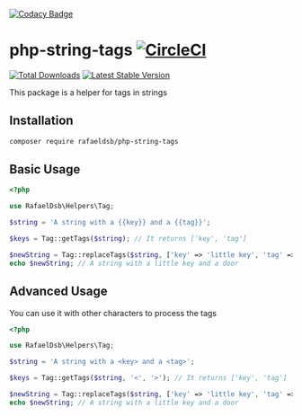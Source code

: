 [![Codacy Badge](https://api.codacy.com/project/badge/Grade/cc99b32fa0614b85a7d0707f79a873f2)](https://app.codacy.com/manual/Rafaeldsb/php-string-tags?utm_source=github.com&utm_medium=referral&utm_content=Rafaeldsb/php-string-tags&utm_campaign=Badge_Grade_Dashboard)
# php-string-tags [![CircleCI](https://circleci.com/gh/Rafaeldsb/php-string-tags.svg?style=svg)](https://circleci.com/gh/Rafaeldsb/php-string-tags)

[![Total Downloads](https://img.shields.io/packagist/dt/rafaeldsb/php-string-tags.svg)](https://packagist.org/packages/rafaeldsb/php-string-tags)
[![Latest Stable Version](https://img.shields.io/packagist/v/rafaeldsb/php-string-tags.svg)](https://packagist.org/packages/rafaeldsb/php-string-tags)

This package is a helper for tags in strings 

## Installation

```bash
composer require rafaeldsb/php-string-tags
```

## Basic Usage

```php
<?php

use RafaelDsb\Helpers\Tag;

$string = 'A string with a {{key}} and a {{tag}}';

$keys = Tag::getTags($string); // It returns ['key', 'tag']

$newString = Tag::replaceTags($string, ['key' => 'little key', 'tag' => 'door']);
echo $newString; // A string with a little key and a door

```

## Advanced Usage

You can use it with other characters to process the tags

```php
<?php

use RafaelDsb\Helpers\Tag;

$string = 'A string with a <key> and a <tag>';

$keys = Tag::getTags($string, '<', '>'); // It returns ['key', 'tag']

$newString = Tag::replaceTags($string, ['key' => 'little key', 'tag' => 'door'], '<', '>');
echo $newString; // A string with a little key and a door

```